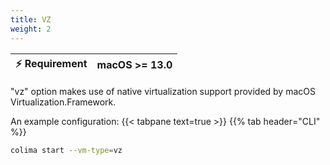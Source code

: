 ```yaml
---
title: VZ
weight: 2
---
```


| ⚡ Requirement | macOS >= 13.0 |
| -------------- | ------------- |

"vz" option makes use of native virtualization support provided by macOS Virtualization.Framework.

An example configuration:
{{< tabpane text=true >}}
{{% tab header="CLI" %}}

```bash
colima start --vm-type=vz
```
